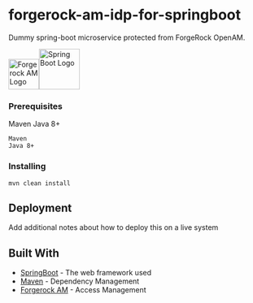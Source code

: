# forgerock-am-idp-for-springboot

Dummy spring-boot microservice protected from ForgeRock OpenAM. 

<img src="https://symbols.getvecta.com/stencil_80/91_forgerock-icon.c12b356fba.png" alt="Forgerock AM Logo" title="Forgerock AM Logo"   height="60" width="60"/><img src="https://firststepitsolution.com/wp-content/uploads/2020/04/spring-boot-icon.png" alt="Spring Boot Logo" title="Spring Boot Logo" height="80" width="80"/>

### Prerequisites

Maven
Java 8+
```
Maven
Java 8+
```

### Installing


```
mvn clean install
```




## Deployment

Add additional notes about how to deploy this on a live system

## Built With

* [SpringBoot](http://spring.io/projects/spring-boot) - The web framework used
* [Maven](https://maven.apache.org/) - Dependency Management
* [Forgerock AM](https://www.forgerock.com/platform/access-management) - Access Management 
